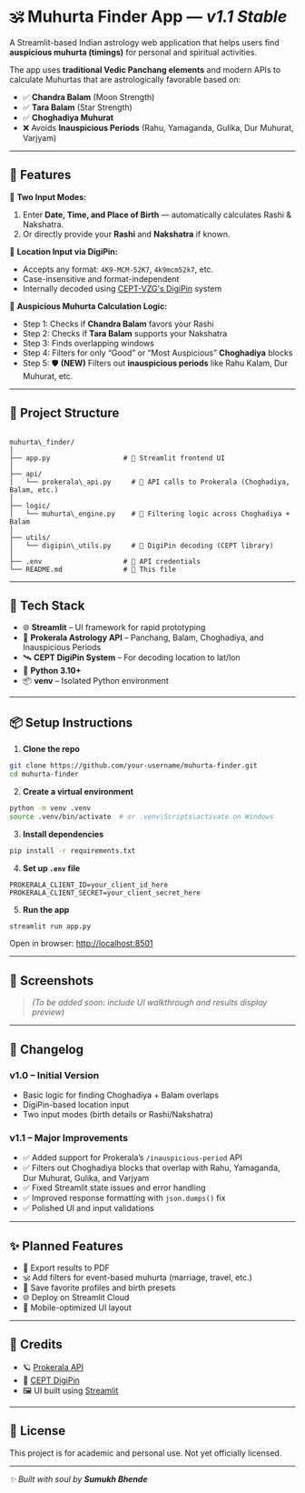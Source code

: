# 🕉️ Muhurta Finder App — *v1.1 Stable*

A Streamlit-based Indian astrology web application that helps users find **auspicious muhurta (timings)** for personal and spiritual activities.

The app uses **traditional Vedic Panchang elements** and modern APIs to calculate Muhurtas that are astrologically favorable based on:
- ✅ **Chandra Balam** (Moon Strength)
- ✅ **Tara Balam** (Star Strength)
- ✅ **Choghadiya Muhurat**
- ❌ Avoids **Inauspicious Periods** (Rahu, Yamaganda, Gulika, Dur Muhurat, Varjyam)

---

## 🚀 Features

🔹 **Two Input Modes:**
1. Enter **Date, Time, and Place of Birth** — automatically calculates Rashi & Nakshatra.
2. Or directly provide your **Rashi** and **Nakshatra** if known.

🔹 **Location Input via DigiPin:**
- Accepts any format: `4K9-MCM-52K7`, `4k9mcm52k7`, etc.
- Case-insensitive and format-independent
- Internally decoded using [CEPT-VZG's DigiPin](https://github.com/CEPT-VZG/digipin) system

🔹 **Auspicious Muhurta Calculation Logic:**
- Step 1: Checks if **Chandra Balam** favors your Rashi
- Step 2: Checks if **Tara Balam** supports your Nakshatra
- Step 3: Finds overlapping windows
- Step 4: Filters for only “Good” or “Most Auspicious” **Choghadiya** blocks
- Step 5: 🛡️ **(NEW)** Filters out **inauspicious periods** like Rahu Kalam, Dur Muhurat, etc.

---

## 📁 Project Structure

```

muhurta\_finder/
│
├── app.py                  # 🎯 Streamlit frontend UI
│
├── api/
│   └── prokerala\_api.py     # 🔮 API calls to Prokerala (Choghadiya, Balam, etc.)
│
├── logic/
│   └── muhurta\_engine.py    # 🧠 Filtering logic across Choghadiya + Balam
│
├── utils/
│   └── digipin\_utils.py     # 📌 DigiPin decoding (CEPT library)
│
├── .env                    # 🔐 API credentials
└── README.md               # 📘 This file

````

---

## 🔧 Tech Stack

- 🌐 **Streamlit** – UI framework for rapid prototyping
- 🧠 **Prokerala Astrology API** – Panchang, Balam, Choghadiya, and Inauspicious Periods
- 🛰️ **CEPT DigiPin System** – For decoding location to lat/lon
- 🐍 **Python 3.10+**
- 📦 **venv** – Isolated Python environment

---

## 📦 Setup Instructions

1. **Clone the repo**
```bash
git clone https://github.com/your-username/muhurta-finder.git
cd muhurta-finder
````

2. **Create a virtual environment**

```bash
python -m venv .venv
source .venv/bin/activate  # or .venv\Scripts\activate on Windows
```

3. **Install dependencies**

```bash
pip install -r requirements.txt
```

4. **Set up `.env` file**

```
PROKERALA_CLIENT_ID=your_client_id_here
PROKERALA_CLIENT_SECRET=your_client_secret_here
```

5. **Run the app**

```bash
streamlit run app.py
```

Open in browser: [http://localhost:8501](http://localhost:8501)

---

## 📸 Screenshots

> *(To be added soon: include UI walkthrough and results display preview)*

---

## 📜 Changelog

### v1.0 – Initial Version

* Basic logic for finding Choghadiya + Balam overlaps
* DigiPin-based location input
* Two input modes (birth details or Rashi/Nakshatra)

### v1.1 – Major Improvements

* ✅ Added support for Prokerala’s `/inauspicious-period` API
* ✅ Filters out Choghadiya blocks that overlap with Rahu, Yamaganda, Dur Muhurat, Gulika, and Varjyam
* ✅ Fixed Streamlit state issues and error handling
* ✅ Improved response formatting with `json.dumps()` fix
* ✅ Polished UI and input validations

---

## ✨ Planned Features

* 📂 Export results to PDF
* 🕉️ Add filters for event-based muhurta (marriage, travel, etc.)
* 💾 Save favorite profiles and birth presets
* 🌐 Deploy on Streamlit Cloud
* 📱 Mobile-optimized UI layout

---

## 🙏 Credits

* 🪐 [Prokerala API](https://www.prokerala.com/astrology/api/)
* 📍 [CEPT DigiPin](https://github.com/CEPT-VZG/digipin)
* 🖼️ UI built using [Streamlit](https://streamlit.io)

---

## 📜 License

This project is for academic and personal use. Not yet officially licensed.

---

*✨ Built with soul by **Sumukh Bhende***
